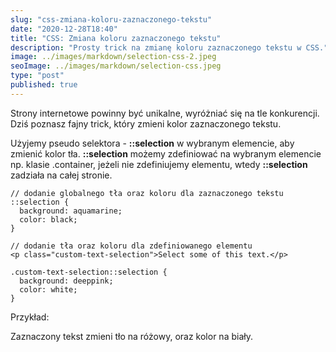 ```yaml
---
slug: "css-zmiana-koloru-zaznaczonego-tekstu"
date: "2020-12-28T18:40"
title: "CSS: Zmiana koloru zaznaczonego tekstu"
description: "Prosty trick na zmianę koloru zaznaczonego tekstu w CSS."
image: ../images/markdown/selection-css-2.jpeg
seoImage: ../images/markdown/selection-css.jpeg
type: "post"
published: true
---
```


Strony internetowe powinny być unikalne, wyróżniać się na tle konkurencji.
Dziś poznasz fajny trick, który zmieni kolor zaznaczonego tekstu.

Użyjemy pseudo selektora - **::selection** w wybranym elemencie, aby zmienić kolor tła.
**::selection** możemy zdefiniować na wybranym elemencie np. klasie .container,
jeżeli nie zdefiniujemy elementu, wtedy **::selection** zadziała na całej stronie.

```
// dodanie globalnego tła oraz koloru dla zaznaczonego tekstu
::selection {
  background: aquamarine;
  color: black;
}

// dodanie tła oraz koloru dla zdefiniowanego elementu
<p class="custom-text-selection">Select some of this text.</p>

.custom-text-selection::selection {
  background: deeppink;
  color: white;
}
```

Przykład:
<p class="custom-text-selection">Zaznaczony tekst zmieni tło na różowy, oraz kolor na biały.</p>
